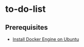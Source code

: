 # to-do-list
## Prerequisites
- [Install Docker Engine on Ubuntu](https://docs.docker.com/engine/install/ubuntu/)